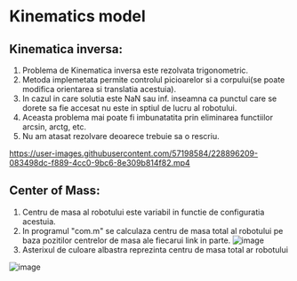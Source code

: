 # Kinematics model

## Kinematica inversa:

  1. Problema de Kinematica inversa este rezolvata trigonometric.
  2. Metoda implemetata permite controlul picioarelor si a corpului(se poate modifica orientarea si translatia acestuia).
  3. In cazul in care solutia este NaN sau inf. inseamna ca punctul care se dorete sa fie accesat nu este in sptiul de lucru al robotului.
  4. Aceasta problema mai poate fi imbunatatita prin eliminarea functiilor arcsin, arctg, etc.
  5. Nu am atasat rezolvare deoarece trebuie sa o rescriu.

https://user-images.githubusercontent.com/57198584/228896209-083498dc-f889-4cc0-9bc6-8e309b814f82.mp4

## Center of Mass:

  1. Centru de masa al robotului este variabil in functie de configuratia acestuia.
  2. In programul "com.m" se calculaza centru de masa total al robotului pe baza pozitilor centrelor de masa ale fiecarui link in parte.
![image](https://user-images.githubusercontent.com/57198584/228894422-2b0a7a57-1557-4281-af61-15a92b51e419.png)
  3. Asterixul de culoare albastra reprezinta centru de masa total ar robotului   

![image](https://user-images.githubusercontent.com/57198584/228898608-6847385b-01c3-4da1-8e37-820bec1278cd.png)




